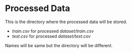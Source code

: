 # Processed Data
This is the directory where the processed data will be stored.

- *train.csv* for processed *dataset/train.csv*
- *test.csv* for processed *dataset/test.csv*

Names will be same but the directory will be different.